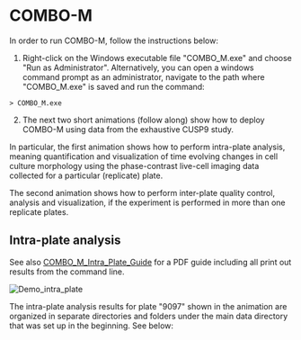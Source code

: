 # COMBO-M
In order to run COMBO-M, follow the instructions below:

1. Right-click on the Windows executable file "COMBO_M.exe" and choose "Run as Administrator".
Alternatively, you can open a windows command prompt as an administrator, navigate to the path where
"COMBO_M.exe" is saved and run the command: 

```
> COMBO_M.exe
```

2. The next two short animations (follow along) show how to deploy COMBO-M using data from the exhaustive CUSP9 
study. 

In particular, the first animation shows how to perform intra-plate analysis, meaning quantification and
visualization of time evolving changes in cell culture morphology using the phase-contrast live-cell imaging 
data collected for a particular (replicate) plate.

The second animation shows how to perform inter-plate quality control, analysis and visualization, if the
experiment is performed in more than one replicate plates.

## Intra-plate analysis
 See also [COMBO_M_Intra_Plate_Guide](./COMBO_M_IntraPlate.pdf) for a PDF guide including all print out results from the command line. 
 
 ![Demo_intra_plate](demo/COMBO_M_IntraPlate.gif)
 
 The intra-plate analysis  results for plate "9097" shown in the animation are organized in separate directories and folders under the main data directory that was set up in the beginning. See below:

